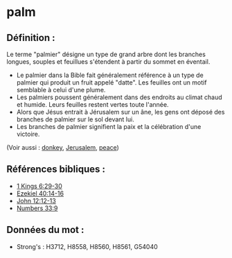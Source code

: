 # palm

## Définition :

Le terme "palmier" désigne un type de grand arbre dont les branches longues, souples et feuillues s'étendent à partir du sommet en éventail.

* Le palmier dans la Bible fait généralement référence à un type de palmier qui produit un fruit appelé "datte". Les feuilles ont un motif semblable à celui d'une plume.
* Les palmiers poussent généralement dans des endroits au climat chaud et humide. Leurs feuilles restent vertes toute l'année.
* Alors que Jésus entrait à Jérusalem sur un âne, les gens ont déposé des branches de palmier sur le sol devant lui.
* Les branches de palmier signifient la paix et la célébration d'une victoire.

(Voir aussi : [donkey](../other/donkey.md), [Jerusalem](../names/jerusalem.md), [peace](../other/peace.md))

## Références bibliques :

* [1 Kings 6:29-30](rc://en/tn/help/1ki/06/29)
* [Ezekiel 40:14-16](rc://en/tn/help/ezk/40/14)
* [John 12:12-13](rc://en/tn/help/jhn/12/12)
* [Numbers 33:9](rc://en/tn/help/num/33/09)

## Données du mot :

* Strong's : H3712, H8558, H8560, H8561, G54040
